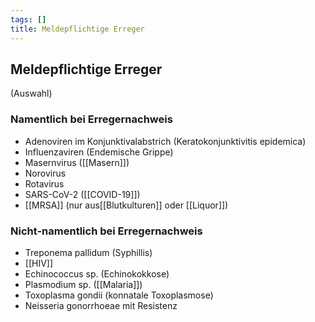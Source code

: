 ```yaml
---
tags: []
title: Meldepflichtige Erreger
---
```

## Meldepflichtige Erreger
(Auswahl)
### Namentlich  bei Erregernachweis
- Adenoviren im Konjunktivalabstrich (Keratokonjunktivitis epidemica)
- Influenzaviren (Endemische Grippe)
- Masernvirus ([[Masern]])
- Norovirus
- Rotavirus
- SARS-CoV-2 ([[COVID-19]])
- [[MRSA]] (nur aus[[Blutkulturen]] oder [[Liquor]])

### Nicht-namentlich bei Erregernachweis
- Treponema pallidum (Syphillis)
- [[HIV]]
- Echinococcus sp. (Echinokokkose)
- Plasmodium sp. ([[Malaria]])
- Toxoplasma gondii (konnatale Toxoplasmose)
- Neisseria gonorrhoeae mit Resistenz